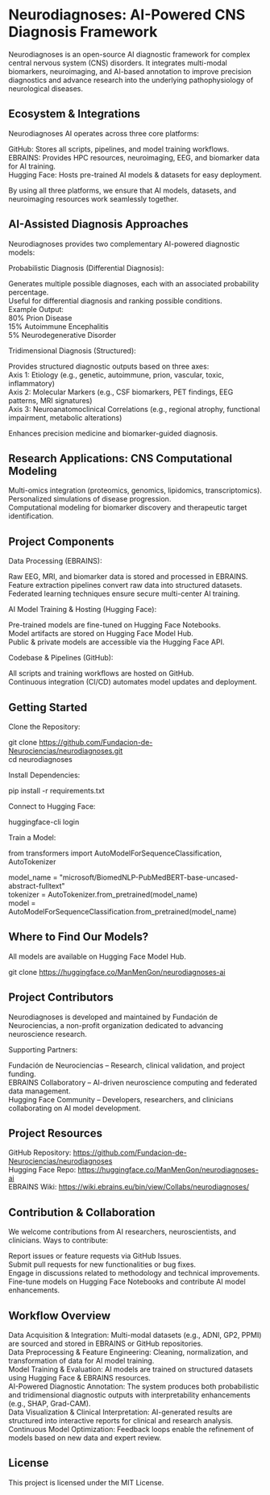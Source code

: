# Neurodiagnoses: AI-Powered CNS Diagnosis Framework

Neurodiagnoses is an open-source AI diagnostic framework for complex central nervous system (CNS) disorders. It integrates multi-modal biomarkers, neuroimaging, and AI-based annotation to improve precision diagnostics and advance research into the underlying pathophysiology of neurological diseases.

## Ecosystem & Integrations

Neurodiagnoses AI operates across three core platforms:

GitHub: Stores all scripts, pipelines, and model training workflows.  
EBRAINS: Provides HPC resources, neuroimaging, EEG, and biomarker data for AI training.  
Hugging Face: Hosts pre-trained AI models & datasets for easy deployment.  

By using all three platforms, we ensure that AI models, datasets, and neuroimaging resources work seamlessly together.

## AI-Assisted Diagnosis Approaches

Neurodiagnoses provides two complementary AI-powered diagnostic models:

Probabilistic Diagnosis (Differential Diagnosis):

Generates multiple possible diagnoses, each with an associated probability percentage.  
Useful for differential diagnosis and ranking possible conditions.  
Example Output:  
80% Prion Disease  
15% Autoimmune Encephalitis  
5% Neurodegenerative Disorder  

Tridimensional Diagnosis (Structured):

Provides structured diagnostic outputs based on three axes:  
Axis 1: Etiology (e.g., genetic, autoimmune, prion, vascular, toxic, inflammatory)  
Axis 2: Molecular Markers (e.g., CSF biomarkers, PET findings, EEG patterns, MRI signatures)  
Axis 3: Neuroanatomoclinical Correlations (e.g., regional atrophy, functional impairment, metabolic alterations)  

Enhances precision medicine and biomarker-guided diagnosis.

## Research Applications: CNS Computational Modeling

Multi-omics integration (proteomics, genomics, lipidomics, transcriptomics).  
Personalized simulations of disease progression.  
Computational modeling for biomarker discovery and therapeutic target identification.  

## Project Components

Data Processing (EBRAINS):  

Raw EEG, MRI, and biomarker data is stored and processed in EBRAINS.  
Feature extraction pipelines convert raw data into structured datasets.  
Federated learning techniques ensure secure multi-center AI training.  

AI Model Training & Hosting (Hugging Face):  

Pre-trained models are fine-tuned on Hugging Face Notebooks.  
Model artifacts are stored on Hugging Face Model Hub.  
Public & private models are accessible via the Hugging Face API.  

Codebase & Pipelines (GitHub):  

All scripts and training workflows are hosted on GitHub.  
Continuous integration (CI/CD) automates model updates and deployment.  

## Getting Started

Clone the Repository:  

git clone https://github.com/Fundacion-de-Neurociencias/neurodiagnoses.git  
cd neurodiagnoses  

Install Dependencies:  

pip install -r requirements.txt  

Connect to Hugging Face:  

huggingface-cli login  

Train a Model:  

from transformers import AutoModelForSequenceClassification, AutoTokenizer  

model_name = "microsoft/BiomedNLP-PubMedBERT-base-uncased-abstract-fulltext"  
tokenizer = AutoTokenizer.from_pretrained(model_name)  
model = AutoModelForSequenceClassification.from_pretrained(model_name)  

## Where to Find Our Models?

All models are available on Hugging Face Model Hub.  

git clone https://huggingface.co/ManMenGon/neurodiagnoses-ai  

## Project Contributors

Neurodiagnoses is developed and maintained by Fundación de Neurociencias, a non-profit organization dedicated to advancing neuroscience research.

Supporting Partners:

Fundación de Neurociencias – Research, clinical validation, and project funding.  
EBRAINS Collaboratory – AI-driven neuroscience computing and federated data management.  
Hugging Face Community – Developers, researchers, and clinicians collaborating on AI model development.  

## Project Resources

GitHub Repository: https://github.com/Fundacion-de-Neurociencias/neurodiagnoses  
Hugging Face Repo: https://huggingface.co/ManMenGon/neurodiagnoses-ai  
EBRAINS Wiki: https://wiki.ebrains.eu/bin/view/Collabs/neurodiagnoses/  

## Contribution & Collaboration

We welcome contributions from AI researchers, neuroscientists, and clinicians. Ways to contribute:

Report issues or feature requests via GitHub Issues.  
Submit pull requests for new functionalities or bug fixes.  
Engage in discussions related to methodology and technical improvements.  
Fine-tune models on Hugging Face Notebooks and contribute AI model enhancements.  

## Workflow Overview

Data Acquisition & Integration: Multi-modal datasets (e.g., ADNI, GP2, PPMI) are sourced and stored in EBRAINS or GitHub repositories.  
Data Preprocessing & Feature Engineering: Cleaning, normalization, and transformation of data for AI model training.  
Model Training & Evaluation: AI models are trained on structured datasets using Hugging Face & EBRAINS resources.  
AI-Powered Diagnostic Annotation: The system produces both probabilistic and tridimensional diagnostic outputs with interpretability enhancements (e.g., SHAP, Grad-CAM).  
Data Visualization & Clinical Interpretation: AI-generated results are structured into interactive reports for clinical and research analysis.  
Continuous Model Optimization: Feedback loops enable the refinement of models based on new data and expert review.  

## License

This project is licensed under the MIT License.
